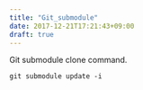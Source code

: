 ```yaml
---
title: "Git_submodule"
date: 2017-12-21T17:21:43+09:00
draft: true
---
```


Git submodule clone command.

    git submodule update -i
